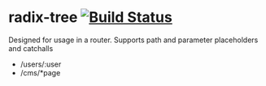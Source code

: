# radix-tree [![Build Status](https://travis-ci.org/evangelion1204/radix-tree.svg?branch=master)](https://travis-ci.org/evangelion1204/radix-tree)

Designed for usage in a router. Supports path and parameter placeholders and catchalls

- /users/:user
- /cms/*page

